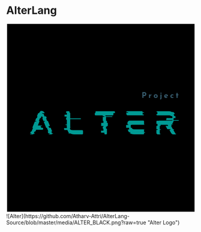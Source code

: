 # AlterLang
<div style="text-align:center"><img src="https://github.com/Atharv-Attri/AlterLang-Source/blob/master/media/ALTER_BLACK.png?raw=true"> </img></div>
![Alter](https://github.com/Atharv-Attri/AlterLang-Source/blob/master/media/ALTER_BLACK.png?raw=true "Alter Logo")
